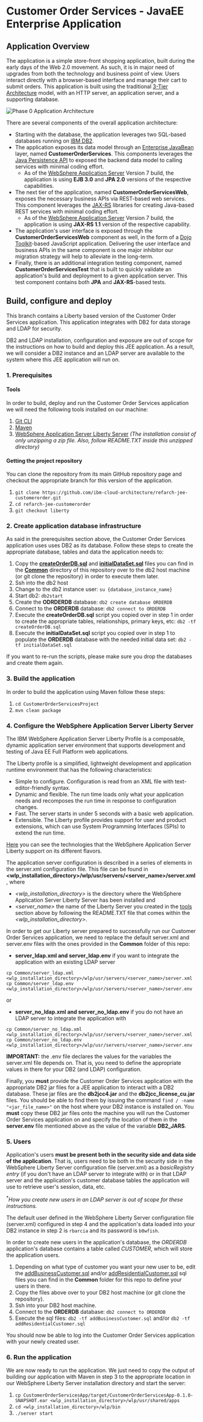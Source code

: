 # Customer Order Services - JavaEE Enterprise Application

## Application Overview

The application is a simple store-front shopping application, built during the early days of the Web 2.0 movement.  As such, it is in major need of upgrades from both the technology and business point of view.  Users interact directly with a browser-based interface and manage their cart to submit orders.  This application is built using the traditional [3-Tier Architecture](http://www.tonymarston.net/php-mysql/3-tier-architecture.html) model, with an HTTP server, an application server, and a supporting database.

![Phase 0 Application Architecture](https://github.com/ibm-cloud-architecture/refarch-jee/raw/master/static/imgs/apparch-pc-phase0-customerorderservices.png)

There are several components of the overall application architecture:
- Starting with the database, the application leverages two SQL-based databases running on [IBM DB2](https://www.ibm.com/analytics/us/en/technology/db2/).
- The application exposes its data model through an [Enterprise JavaBean](https://en.wikipedia.org/wiki/Enterprise_JavaBeans) layer, named **CustomerOrderServices**.  This components leverages the [Java Persistence API](https://en.wikibooks.org/wiki/Java_Persistence/What_is_JPA%3F) to exposed the backend data model to calling services with minimal coding effort.
  - As of the [WebSphere Application Server](http://www-03.ibm.com/software/products/en/appserv-was) Version 7 build, the application is using **EJB 3.0** and **JPA 2.0** versions of the respective capabilities.
- The next tier of the application, named **CustomerOrderServicesWeb**, exposes the necessary business APIs via REST-based web services.  This component leverages the [JAX-RS](https://en.wikipedia.org/wiki/Java_API_for_RESTful_Web_Services) libraries for creating Java-based REST services with minimal coding effort.
  - As of the [WebSphere Application Server](http://www-03.ibm.com/software/products/en/appserv-was) Version 7 build, the application is using **JAX-RS 1.1** version of the respective capability.
- The application's user interface is exposed through the **CustomerOrderServicesWeb** component as well, in the form of a [Dojo Toolkit](#tbd)-based JavaScript application.  Delivering the user interface and business APIs in the same component is one major inhibitor our migration strategy will help to alleviate in the long-term.
- Finally, there is an additional integration testing component, named **CustomerOrderServicesTest** that is built to quickly validate an application's build and deployment to a given application server.  This test component contains both **JPA** and **JAX-RS**-based tests.  


## Build, configure and deploy

This branch contains a Liberty based version of the Customer Order Services application. This application integrates with DB2 for data storage and LDAP for security.

DB2 and LDAP installation, configuration and exposure are out of scope for the instructions on how to build and deploy this JEE application. As a result, we will consider a DB2 instance and an LDAP server are available to the system where this JEE application will run on.

### 1. Prerequisites

#### Tools

In order to build, deploy and run the Customer Order Services application we will need the following tools installed on our machine:

1. [Git CLI](https://git-scm.com/book/en/v2/Getting-Started-Installing-Git)
2. [Maven](https://maven.apache.org/install.html)
3. [WebSphere Application Server Liberty Server](https://www.ibm.com/support/knowledgecenter/en/SSD28V_9.0.0/com.ibm.websphere.wlp.core.doc/ae/twlp_inst.html) *(The installation consist of only unzipping a zip file. Also, follow README.TXT inside this unzipped directory)*

#### Getting the project repository

You can clone the repository from its main GitHub repository page and checkout the appropriate branch for this version of the application.

1. `git clone https://github.com/ibm-cloud-architecture/refarch-jee-customerorder.git`  
2. `cd refarch-jee-customerorder`  
3. `git checkout liberty`  

### 2. Create application database infrastructure

As said in the prerequisites section above, the Customer Order Services application uses uses DB2 as its database. Follow these steps to create the appropriate database, tables and data the application needs to:

1. Copy the [**createOrderDB.sql**](https://raw.githubusercontent.com/ibm-cloud-architecture/refarch-jee-customerorder/liberty/Common/createOrderDB.sql) and [**initialDataSet.sql**](https://raw.githubusercontent.com/ibm-cloud-architecture/refarch-jee-customerorder/liberty/Common/initialDataSet.sql) files you can find in the [**Common**](https://github.com/ibm-cloud-architecture/refarch-jee-customerorder/tree/liberty/Common) directory of this repository over to the db2 host machine (or git clone the repository) in order to execute them later.
2. Ssh into the db2 host
3. Change to the db2 instance user: `su {database_instance_name}`
4. Start db2: `db2start`
5. Create the **ODRDERDB** database: `db2 create database ORDERDB`
6. Connect to the **ORDERDB** database: `db2 connect to ORDERDB`
7. Execute the **createOrderDB.sql** script you copied over in step 1 in order to create the appropriate tables, relationships, primary keys, etc: `db2 -tf createOrderDB.sql`
8. Execute the **initialDataSet.sql** script you copied over in step 1 to populate the **ORDERDB** database with the needed initial data set: `db2 -tf initialDataSet.sql`

If you want to re-run the scripts, please make sure you drop the databases and create them again.

### 3. Build the application

In order to build the application using Maven follow these steps:

1. `cd CustomerOrderServicesProject`
2. `mvn clean package`

### 4. Configure the WebSphere Application Server Liberty Server

The IBM WebSphere Application Server Liberty Profile is a composable, dynamic application server environment that supports development and testing of Java EE Full Platform web applications.

The Liberty profile is a simplified, lightweight development and application runtime environment that has the following characteristics:

* Simple to configure. Configuration is read from an XML file with text-editor-friendly syntax.
* Dynamic and flexible. The run time loads only what your application needs and recomposes the run time in response to configuration changes.
* Fast. The server starts in under 5 seconds with a basic web application.
* Extensible. The Liberty profile provides support for user and product extensions, which can use System Programming Interfaces (SPIs) to extend the run time.

[Here](https://www.ibm.com/support/knowledgecenter/SSEQTP_liberty/com.ibm.websphere.wlp.doc/ae/rwlp_feat.html) you can see the technologies that the WebSphere Application Server Liberty support on its different flavors.

The application server configuration is described in a series of elements in the server.xml configuration file. This file can be found in **<wlp_installation_directory>/wlp/usr/servers/<server_name>/server.xml**, where
- *<wlp_installation_directory>* is the directory where the WebSphere Application Server Liberty Server has been installed and
- *<server_name>* the name of the Liberty Server you created in the [tools](#tools) section above by following the README.TXT file that comes within the *<wlp_installation_directory>*.

In order to get our Liberty server prepared to successfully run our Customer Order Services application, we need to replace the default server.xml and server.env files with the ones provided in the **Common** folder of this repo:

- **server_ldap.xml and server_ldap.env** if you want to integrate the application with an existing LDAP server

```
cp Common/server_ldap.xml <wlp_installation_directory>/wlp/usr/servers/<server_name>/server.xml
cp Common/server_ldap.env <wlp_installation_directory>/wlp/usr/servers/<server_name>/server.env
```

or

- **server_no_ldap.xml and server_no_ldap.env** if you do not have an LDAP server to integrate the application with

```
cp Common/server_no_ldap.xml <wlp_installation_directory>/wlp/usr/servers/<server_name>/server.xml
cp Common/server_no_ldap.env <wlp_installation_directory>/wlp/usr/servers/<server_name>/server.env
```

**IMPORTANT:** the .env file declares the values for the variables the server.xml file depends on. That is, you need to define the appropriate values in there for your DB2 (and LDAP) configuration.

Finally, you **must** provide the Customer Order Services application with the appropriate DB2 jar files for a JEE application to interact with a DB2 database. These jar files are the **db2jcc4.jar** and the **db2jcc_license_cu.jar** files. You should be able to find them by issuing the command `find / -name "<jar_file_name>"` on the host where your DB2 instance is installed on.
You **must** copy these DB2 jar files onto the machine you will run the Customer Order Services application on and specify the location of them in the **server.env** file mentioned above as the value of the variable **DB2_JARS**.

### 5. Users

Application's users **must be present both in the security side and data side of the application**. That is, users need to be both in the security side in the WebSphere Liberty Server configuration file (server.xml) as a *basicRegistry entry* (if you don't have an LDAP server to integrate with) or in that LDAP server and the application's customer database tables the application will use to retrieve user's session, data, etc.

<sup>\*</sup>*How you create new users in an LDAP server is out of scope for these instructions.*

The default user defined in the WebSphere Liberty Server configuration file (server.xml) configured in step 4 and the application's data loaded into your DB2 instance in step 2 is `rbarcia` and its password is `b0wfish`.

In order to create new users in the application's database, the _ORDERDB_ application's database contains a table called _CUSTOMER_, which will store the application users.

1. Depending on what type of customer you want your new user to be, edit the [addBusinessCustomer.sql](https://github.com/ibm-cloud-architecture/refarch-jee-customerorder/blob/liberty/Common/addBusinessCustomer.sql) and/or [addResidentialCustomer.sql](https://github.com/ibm-cloud-architecture/refarch-jee-customerorder/blob/liberty/Common/addResidentialCustomer.sql) sql files you can find in the **Common** folder for this repo to define your users in there.
2. Copy the files above over to your DB2 host machine (or git clone the repository).
3. Ssh into your DB2 host machine.
4. Connect to the **ORDERDB** database: `db2 connect to ORDERDB`
5. Execute the sql files: `db2 -tf addBusinessCustomer.sql` and/or `db2 -tf addResidentialCustomer.sql`

You should now be able to log into the Customer Order Services application with your newly created user.

### 6. Run the application

We are now ready to run the application. We just need to copy the output of building our application with Maven in step 3 to the appropriate location in our WebSphere Liberty Server installation directory and start the server:

1. `cp CustomerOrderServicesApp/target/CustomerOrderServicesApp-0.1.0-SNAPSHOT.ear <wlp_installation_directory>/wlp/usr/shared/apps`
2. `cd <wlp_installation_directory>/wlp/bin`
3. `./server start`
